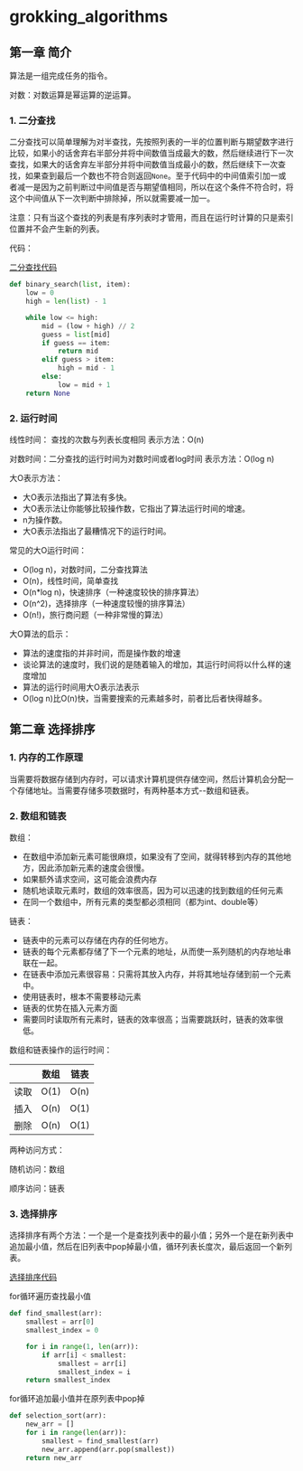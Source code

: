 # grokking_algorithms

## 第一章 简介

算法是一组完成任务的指令。

对数：对数运算是幂运算的逆运算。

### 1. 二分查找

二分查找可以简单理解为对半查找，先按照列表的一半的位置判断与期望数字进行比较，如果小的话舍弃右半部分并将中间数值当成最大的数，然后继续进行下一次查找，如果大的话舍弃左半部分并将中间数值当成最小的数，然后继续下一次查找，如果查到最后一个数也不符合则返回`None`。至于代码中的中间值索引加一或者减一是因为之前判断过中间值是否与期望值相同，所以在这个条件不符合时，将这个中间值从下一次判断中排除掉，所以就需要减一加一。

注意：只有当这个查找的列表是有序列表时才管用，而且在运行时计算的只是索引位置并不会产生新的列表。

代码：

[二分查找代码](./s1/binary_search.py)

```python
def binary_search(list, item):
    low = 0
    high = len(list) - 1

    while low <= high:
        mid = (low + high) // 2
        guess = list[mid]
        if guess == item:
            return mid
        elif guess > item:
            high = mid - 1
        else:
            low = mid + 1
    return None
```

### 2. 运行时间



线性时间： 查找的次数与列表长度相同 表示方法：O(n)

对数时间：二分查找的运行时间为对数时间或者log时间 表示方法：O(log n)



大O表示方法：

- 大O表示法指出了算法有多快。
- 大O表示法让你能够比较操作数，它指出了算法运行时间的增速。
- n为操作数。
- 大O表示法指出了最糟情况下的运行时间。



常见的大O运行时间：

- O(log n)，对数时间，二分查找算法
- O(n)，线性时间，简单查找
- O(n*log n)，快速排序（一种速度较快的排序算法）
- O(n^2)，选择排序（一种速度较慢的排序算法）
- O(n!)，旅行商问题（一种非常慢的算法）



大O算法的启示：

- 算法的速度指的并非时间，而是操作数的增速
- 谈论算法的速度时，我们说的是随着输入的增加，其运行时间将以什么样的速度增加
- 算法的运行时间用大O表示法表示
- O(log n)比O(n)快，当需要搜索的元素越多时，前者比后者快得越多。



## 第二章 选择排序

### 1. 内存的工作原理

当需要将数据存储到内存时，可以请求计算机提供存储空间，然后计算机会分配一个存储地址。当需要存储多项数据时，有两种基本方式--数组和链表。



### 2. 数组和链表

数组：

- 在数组中添加新元素可能很麻烦，如果没有了空间，就得转移到内存的其他地方，因此添加新元素的速度会很慢。
- 如果额外请求空间，这可能会浪费内存
- 随机地读取元素时，数组的效率很高，因为可以迅速的找到数组的任何元素
- 在同一个数组中，所有元素的类型都必须相同（都为int、double等）

链表：

- 链表中的元素可以存储在内存的任何地方。
- 链表的每个元素都存储了下一个元素的地址，从而使一系列随机的内存地址串联在一起。
- 在链表中添加元素很容易：只需将其放入内存，并将其地址存储到前一个元素中。
- 使用链表时，根本不需要移动元素
- 链表的优势在插入元素方面
- 需要同时读取所有元素时，链表的效率很高；当需要跳跃时，链表的效率很低。



数组和链表操作的运行时间：

|      | 数组 | 链表 |
| :--: | :--: | :--: |
| 读取 | O(1) | O(n) |
| 插入 | O(n) | O(1) |
| 删除 | O(n) | O(1) |

两种访问方式：

随机访问：数组

顺序访问：链表



### 3. 选择排序



选择排序有两个方法：一个是一个是查找列表中的最小值；另外一个是在新列表中追加最小值，然后在旧列表中pop掉最小值，循环列表长度次，最后返回一个新列表。



[选择排序代码](./s2/selection_sort.py)



for循环遍历查找最小值



```python
def find_smallest(arr):
    smallest = arr[0]
    smallest_index = 0

    for i in range(1, len(arr)):
        if arr[i] < smallest:
            smallest = arr[i]
            smallest_index = i
    return smallest_index

```



for循环追加最小值并在原列表中pop掉 

```python
def selection_sort(arr):
    new_arr = []
    for i in range(len(arr)):
        smallest = find_smallest(arr)
        new_arr.append(arr.pop(smallest))
    return new_arr
```







